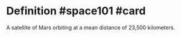 # Definition #space101 #card

A satellite of Mars orbiting at a mean distance of 23,500 kilometers.
